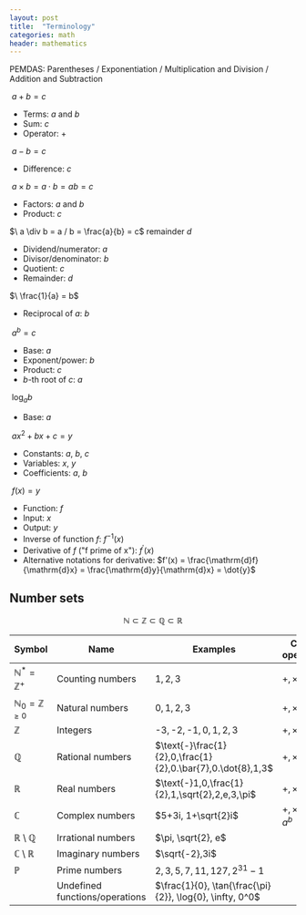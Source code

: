 ```yaml
---
layout: post
title:  "Terminology"
categories: math
header: mathematics
---
```


PEMDAS: Parentheses / Exponentiation / Multiplication and Division / Addition and Subtraction 

$\ a + b = c$

- Terms: $a$ and $b$
- Sum: $c$
- Operator: $+$

$\ a - b = c$

- Difference: $c$

$\ a \times b = a\cdot b = ab = c$

- Factors: $a$ and $b$
- Product: $c$

$\ a \div b = a / b =  \frac{a}{b} = c$ remainder $d$

- Dividend/numerator: $a$
- Divisor/denominator: $b$
- Quotient: $c$
- Remainder: $d$

$\ \frac{1}{a} = b$

- Reciprocal of $a$: $b$

$\ a^b = c$

- Base: $a$
- Exponent/power: $b$
- Product: $c$
- $b$-th root of $c$: $a$

$\ \log_ab$

- Base: $a$

$\ ax^2 + bx + c = y$

- Constants: $a$, $b$, $c$
- Variables: $x$, $y$
- Coefficients: $a$, $b$

$\ f(x) = y$

- Function: $f$
- Input: $x$
- Output: $y$
- Inverse of function $f$: $f^{-1}(x)$
- Derivative of $f$ ("f prime of x"): $f^{\prime}(x)$
- Alternative notations for derivative: $f'(x) = \frac{\mathrm{d}f}{\mathrm{d}x} = \frac{\mathrm{d}y}{\mathrm{d}x} = \dot{y}$

<!-- Set theory -->
## Number sets

$$\mathbb{N} \subset \mathbb{Z} \subset \mathbb{Q} \subset \mathbb{R} $$

| Symbol                               | Name                           | Examples                                                     | Closed operations     |
|--------------------------------------|--------------------------------|--------------------------------------------------------------|-----------------------|
| $\mathbb{N}^* = \mathbb{Z}^+$        | Counting numbers               | $1,2,3$                                                      | $+,\times$            |
| $\mathbb{N}_0 = \mathbb{Z}^{\geq 0}$ | Natural numbers                | $0,1,2,3$                                                    | $+,\times$            |
| $\mathbb{Z}$                         | Integers                       | $\text{-}3,\text{-}2,\text{-}1,0,1,2,3$                      | $+,\times,-$          |
| $\mathbb{Q}$                         | Rational numbers               | $\text{-}\frac{1}{2},0,\frac{1}{2},0.\bar{7},0.\dot{8},1,3$  | $+,\times,-,\div$     |
| $\mathbb{R}$                         | Real numbers                   | $\text{-}1,0,\frac{1}{2},1,\sqrt{2},2,e,3,\pi$               | $+,\times,-,\div$     |
| $\mathbb{C}$                         | Complex numbers                | $5+3i, 1+\sqrt{2}i$                                          | $+,\times,-,\div,a^b$ |
| $\mathbb{R} \setminus \mathbb{Q}$    | Irrational numbers             | $\pi, \sqrt{2}, e$                                           |                       |
| $\mathbb{C} \setminus \mathbb{R}$    | Imaginary numbers              | $\sqrt{-2},3i$                                               |                       |
| $\mathbb{P}$                         | Prime numbers                  | $2,3,5,7,11,127,2^{31}-1$                                    |                       |
|                                      | Undefined functions/operations | $\frac{1}{0}, \tan{\frac{\pi}{2}}, \log{0}, \infty, 0^0$     |                       |

<!--
Rational
$\frac{a}{b}$ where $\\{ a,b \in \mathbb{Z}, b \neq 0 \\}$
Complex conjugate
Conjugate (square roots)
-->
